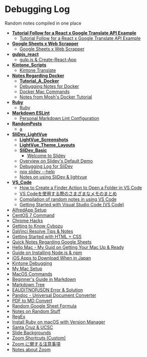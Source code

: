 # Debugging Log
Random notes compiled in one place

<!-- markdownlint-disable MD007 -->
<!-- tree generated by markdown-notes-tree starts here -->

- [**Tutorial Follow for a React x Google Translate API Example**](GoogleTranslateAPI)
    - [Tutorial Follow for a React x Google Translate API Example](GoogleTranslateAPI/GoogleTranslateAPI.md)
- [**Google Sheets x Web Scrapper**](GSheets_WebScrapper)
    - [Google Sheets x Web Scrapper](GSheets_WebScrapper/GSheets_WebScrapper.md)
- [**gulpjs_react**](gulpjs_react)
    - [gulp.js & Create-React-App](gulpjs_react/gulpjs_react.md)
- [**Kintone_Scripts**](Kintone_Scripts)
    - [Kintone Translate](Kintone_Scripts/Kintone_Translate.md)
- [**Notes Regarding Docker**](Learning_Docker)
    - [**Tutorial_A_Docker**](Learning_Docker/Tutorial_A_Docker)
    - [Debugging Notes for Docker](Learning_Docker/Docker_Debugging.md)
    - [Docker Mac Commands](Learning_Docker/Docker_Mac_Commands.md)
    - [Notes from Mosh's Docker Tutorial](Learning_Docker/Tutorial_A_Notes.md)
- [**Ruby**](Learning_Ruby)
    - [Ruby](Learning_Ruby/Ruby.md)
- [**Markdown ESLint**](<Markdown ESLint>)
    - [Personal Markdown Lint Configuration](<Markdown ESLint/MarkdownESLint.md>)
- [**RandomPosts**](RandomPosts)
    - [a](RandomPosts/VS_Translator_Voice_Guide.md)
- [**SliDev_LightVue**](SliDev_LightVue)
    - [**LightVue_Screenshots**](SliDev_LightVue/LightVue_Screenshots)
    - [**LightVue_Theme_Layouts**](SliDev_LightVue/LightVue_Theme_Layouts)
    - [**SliDev_Basic**](SliDev_LightVue/SliDev_Basic)
        - [Welcome to Slidev](SliDev_LightVue/SliDev_Basic/Demo_slides.md)
    - [Overview on Slidev's Default Demo](SliDev_LightVue/SliDev_Basic.md)
    - [Debugging Log for SliDev](SliDev_LightVue/SliDev_Debugging_Log.md)
    - [npx slidev --help](SliDev_LightVue/SliDev_Help.md)
    - [Notes on using SliDev & lightvue](SliDev_LightVue/SliDev_LightVue.md)
- [**VS_Code**](VS_Code)
    - [How to Create a Finder Action to Open a Folder in VS Code](<VS_Code/Open in VS Code from Finder (Mac).md>)
    - [VS Codeを使用する際のさまざまなメモのまとめ](VS_Code/VS_Code_Notes_JP.md)
    - [Compilation of random notes in using VS Code](VS_Code/VS_Code_Notes.md)
    - [Getting Started with Visual Studio Code (VS Code)](VS_Code/VS_Code_Start.md)
- [AlfredApp Setup](AlfredApp_Setup.md)
- [CentOS 7 Command](centos7.md)
- [Chrome Hacks](Chrome.md)
- [Getting to Know Cybozu](Cybozu.md)
- [DaVinci Resolve Tips & Notes](DaVinchi_Resolve.md)
- [Getting Started with HTML + CSS](Getting_Started_Website.md)
- [Quick Notes Regarding Google Sheets](GoogleSheet.md)
- [Hello Mac - My Guid on Getting Your Mac Up & Ready](Hello_Mac.md)
- [Guide on Installing Node.js & npm](Install_Node.md)
- [iOS Apps to Download When in Japan](Japan_Apps.md)
- [Kintone Debugging](Kintone_Debugging.md)
- [My Mac Setup](Mac_Setup.md)
- [MacOS Commands <!-- omit in toc -->](MacOS_Commads.md)
- [Beginner's Guide in Markdown](Markdown.md)
- [Markdown Tree](MarkdownTree.md)
- [EAUDITNOPJSON Error & Solution](npm_log.md)
- [Pandoc - Universal Document Converter](Pandoc.md)
- [PDF to MD Convert](PDF_To_MD.md)
- [Random Google Sheet Formula](Random_GSheet.md)
- [Notes on Random Stuff](Random.md)
- [RegEx](RegEx.md)
- [Install Ruby on macOS with Version Manager](Ruby.md)
- [Santa Cruz & UCSC](SantaCruz_UCSC.md)
- [Slide Backgrounds](Slide_Backgrounds.md)
- [Zoom Shortcuts (Custom)](Zoom_CheatSheet.md)
- [Zoom に関する注意事項](Zoom_JP.md)
- [Notes about Zoom](Zoom.md)

<!-- tree generated by markdown-notes-tree ends here -->
<!-- markdownlint-enable MD007 -->
